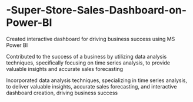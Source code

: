 # -Super-Store-Sales-Dashboard-on-Power-BI
Created interactive dashboard for driving business success using MS Power BI

Contributed to the success of a business by utilizing data analysis techniques, specifically focusing on time series analysis, to provide valuable insights and accurate sales forecasting

Incorporated data analysis techniques, specializing in time series analysis, to deliver valuable insights, accurate sales forecasting, and interactive dashboard creation, driving business success
